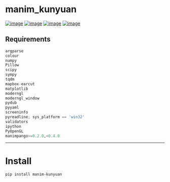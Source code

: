 # manim_kunyuan
[![image](https://img.shields.io/badge/Pypi-0.27-green.svg)](https://pypi.org/project/manim_kunyuan)
[![image](https://img.shields.io/badge/python-3.6+-blue.svg)](https://www.python.org/)
[![image](https://img.shields.io/badge/license--blue.svg)](LICENSE)
[![image](https://img.shields.io/badge/author-kunyuan-orange.svg?style=flat-square&logo=appveyor)](https://github.com/beidongjiedeguang)

## Requirements
```python
argparse
colour
numpy
Pillow
scipy
sympy
tqdm
mapbox-earcut
matplotlib
moderngl
moderngl_window
pydub
pyyaml
screeninfo
pyreadline; sys_platform == 'win32'
validators
ipython
PyOpenGL
manimpango>=0.2.0,<0.4.0
```

-------------------
# Install
```bash
pip install manim-kunyuan
```

